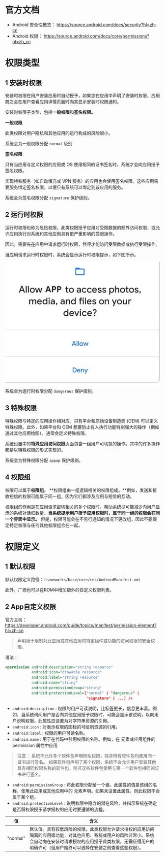 # 官方文档
- Android 安全性概览： https://source.android.com/docs/security?hl=zh-cn
- Android 权限： https://source.android.com/docs/core/permissions?hl=zh_cn

# 权限类型

## 1 安装时权限

安装时权限在用户安装应用时自动授予，如果您在应用中声明了安装时权限，应用商店会在用户查看应用详情页面时向其显示安装时权限通知。

安装时权限子类型，包括**一般权限**和**签名权限。**

**一般权限**

此类权限对用户隐私和其他应用的运行构成的风险很小。

系统会为一般权限分配 `normal` 级别

**签名权限**

只有当应用与定义权限的应用或 OS 使用相同的证书签名时，系统才会向应用授予签名权限。

实现特权服务（如自动填充或 VPN 服务）的应用也会使用签名权限。这些应用需要服务绑定签名权限，以便只有系统可以绑定到该应用的服务。

系统会为签名权限分配 `signature` 保护级别。

## 2 运行时权限

运行时权限也称为危险权限，此类权限授予应用对受限数据的额外访问权限，或允许应用执行对系统和其他应用具有更严重影响的受限操作。

因此，需要先在应用中请求运行时权限，然哼才能访问受限数据或执行受限操作。

当应用请求运行时权限时，系统会显示运行时权限提示，如下图所示。

![image-20250322135133229](./img/image-20250322135133229.png)
 系统会为运行时权限分配 `dangerous` 保护级别。

## 3 特殊权限

特殊权限与特定的应用操作相对应。只有平台和原始设备制造商 (OEM) 可以定义特殊权限。此外，如果平台和 OEM 想要防止有人执行功能特别强大的操作（例如通过其他应用绘图），通常会定义特殊权限。

系统设置中的**特殊应用访问权限**页面包含一组用户可切换的操作。其中的许多操作都是以特殊权限的形式实现的。

系统会为特殊权限分配 `appop` 保护级别。

## 4 权限组

权限可以属于**权限组**。 **权限组由一组逻辑相关的权限组成。**例如，发送和接收短信的权限可能属于同一组，因为它们都涉及应用与短信的互动。

权限组的作用是在应用请求密切相关的多个权限时，帮助系统尽可能减少向用户显示的系统对话框数量。**当系统提示用户授予应用权限时，属于同一组的权限会在同一个界面中显示。** 但是，权限可能会在不另行通知的情况下更改组，因此不要假定特定权限与任何其他权限组合在一起。


# 权限定义

## 1 默认权限
默认权限定义路径：`frameworks/base/core/res/AndroidManifest.xml` 

此外，厂商也可以在ROM中增加额外的自定义权限列表。

## 2 App自定义权限
官方文档： https://developer.android.com/guide/topics/manifest/permission-element?hl=zh-cn

> 声明用于限制对此应用或其他应用的特定组件或功能的访问权限的安全权限。

语法：

```xml
<permission android:description="string resource"
            android:icon="drawable resource"
            android:label="string resource"
            android:name="string"
            android:permissionGroup="string"
            android:protectionLevel=["normal" | "dangerous" |
                                     "signature" | ...] />
```

- `android:description` : 权限的用户可读说明，比标签更长，信息更丰富。例如，当系统询问用户是否向其他应用授予权限时，可能会显示该说明，以向用户说明权限。此属性应设置为对字符串资源的引用。
- `android:icon` : 对表示权限的图标的可绘制资源的引用。
- `android:label` : 权限的用户可读名称。
- `android:name` : 用于在代码中引用权限的名称。例如，在 <uses-permission> 元素或应用组件的 permission 属性中应用

> 注意：
> 系统不允许多个软件包声明同名权限，除非所有软件包均使用同一证书进行签名。
> 如果软件包声明了某个权限，系统不会允许用户安装其他具有相同权限名称的软件包，除非这些软件包使用与第一个软件包相同的证书进行签名。

- `android:permissionGroup` : 将此权限分配给一个组。此属性的值是该组的名称，使用此应用或其他应用中的 <permission-group> 元素声明。如果未设置此属性，则此权限不会属于某个组。
- `android:protectionLevel` : 说明权限中隐含的潜在风险，并指示系统在确定是否将权限授予请求授权的应用时要遵循的流程。

| 值 | 含义 |
| -- | -- |
| "normal" | 默认值。具有较低风险的权限，此类权限允许请求授权的应用访问隔离的应用级功能，对其他应用、系统或用户的风险非常小。系统会自动向在安装时请求授权的应用授予此类权限，无需征得用户的明确许可（但用户始终可以选择在安装之前查看这些权限）。
